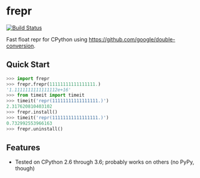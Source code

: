 # frepr

[![Build Status](https://travis-ci.org/wemoloh/frepr.svg?branch=master)](https://travis-ci.org/wemoloh/frepr)

Fast float repr for CPython using https://github.com/google/double-conversion.

## Quick Start

```python
>>> import frepr
>>> frepr.frepr(11111111111111111.)
'1.1111111111111112e+16'
>>> from timeit import timeit
>>> timeit('repr(11111111111111111.)')
2.317620810403102
>>> frepr.install()
>>> timeit('repr(11111111111111111.)')
0.732992553966163
>>> frepr.uninstall()
```

## Features

- Tested on CPython 2.6 through 3.6; probably works on others (no PyPy, though)
